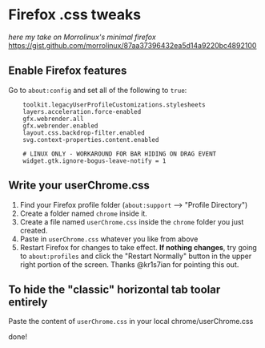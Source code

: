 # Firefox .css tweaks

*here my take on Morrolinux's minimal firefox* https://gist.github.com/morrolinux/87aa37396432ea5d14a9220bc4892100

## Enable Firefox features

Go to `about:config` and set all of the following to `true`:
```
    toolkit.legacyUserProfileCustomizations.stylesheets
    layers.acceleration.force-enabled
    gfx.webrender.all
    gfx.webrender.enabled
    layout.css.backdrop-filter.enabled
    svg.context-properties.content.enabled
    
    # LINUX ONLY - WORKAROUND FOR BAR HIDING ON DRAG EVENT
    widget.gtk.ignore-bogus-leave-notify = 1
```

## Write your userChrome.css

1. Find your Firefox profile folder (`about:support` --> "Profile Directory") 
2. Create a folder named `chrome` inside it.
3. Create a file named `userChrome.css` inside the `chrome` folder you just created.
4. Paste in `userChrome.css` whatever you like from above
5. Restart Firefox for changes to take effect. **If nothing changes**, try going to `about:profiles` and click the "Restart Normally" button in the upper right portion of the screen. Thanks @kr1s7ian for pointing this out.

## To hide the "classic" horizontal tab toolar entirely

Paste the content of `userChrome.css` in your local chrome/userChrome.css

done!
